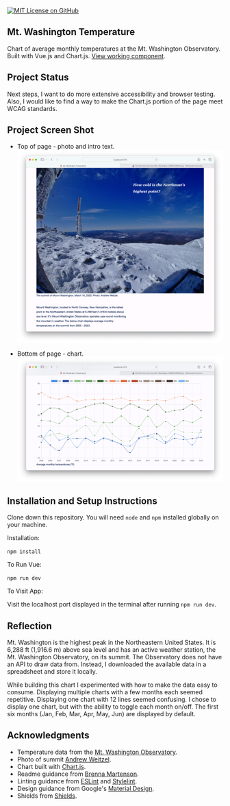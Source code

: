 [![MIT License on GitHub](https://img.shields.io/github/license/seankelliher/mt-washington-temperature?style=flat-square)](/LICENSE.md)
## Mt. Washington Temperature

Chart of average monthly temperatures at the Mt. Washington Observatory. Built with Vue.js and Chart.js. [View working component](https://sean-kelliher-mt-washington-temp.netlify.app).

## Project Status

Next steps, I want to do more extensive accessibility and browser testing. Also, I would like to find a way to make the Chart.js portion of the page meet WCAG standards.

## Project Screen Shot

* Top of page - photo and intro text.
![screen shot of project](/screenshots/mt-washington-temperature-screenshot1.png?s=600)

* Bottom of page - chart.
![screen shot of project](/screenshots/mt-washington-temperature-screenshot2.png?s=600)

## Installation and Setup Instructions

Clone down this repository. You will need `node` and `npm` installed globally on your machine.

Installation:

`npm install`  

To Run Vue:

`npm run dev`    

To Visit App:

Visit the localhost port displayed in the terminal after running `npm run dev`.

## Reflection

Mt. Washington is the highest peak in the Northeastern United States. It is 6,288 ft (1,916.6 m) above sea level and has an active weather station, the Mt. Washington Observatory, on its summit. The Observatory does not have an API to draw data from. Instead, I downloaded the available data in a spreadsheet and store it locally.

While building this chart I experimented with how to make the data easy to consume. Displaying multiple charts with a few months each seemed repetitive. Displaying one chart with 12 lines seemed confusing. I chose to display one chart, but with the ability to toggle each month on/off. The first six months (Jan, Feb, Mar, Apr, May, Jun) are displayed by default.

## Acknowledgments

* Temperature data from the [Mt. Washington Observatory](https://mountwashington.org/weather/mount-washington-weather-archives/monthly-f6/).
* Photo of summit [Andrew Weitzel](https://commons.wikimedia.org/wiki/File:View_from_the_top_of_Mt._Washington_(49675348518).jpg).
* Chart built with [Chart.js](https://www.chartjs.org/docs/latest/).
* Readme guidance from [Brenna Martenson](https://gist.github.com/martensonbj/6bf2ec2ed55f5be723415ea73c4557c4).
* Linting guidance from [ESLint](https://eslint.org) and [Stylelint](https://stylelint.io).
* Design guidance from Google's [Material Design](https://material.io/design).
* Shields from [Shields](https://shields.io).